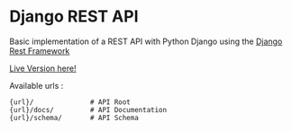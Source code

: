 # Django REST API

Basic implementation of a REST API with Python Django using the [Django Rest Framework](https://www.django-rest-framework.org/)

[Live Version here!](https://djangorestapp.herokuapp.com/)

Available urls :
```
{url}/              # API Root
{url}/docs/         # API Documentation
{url}/schema/       # API Schema
```

